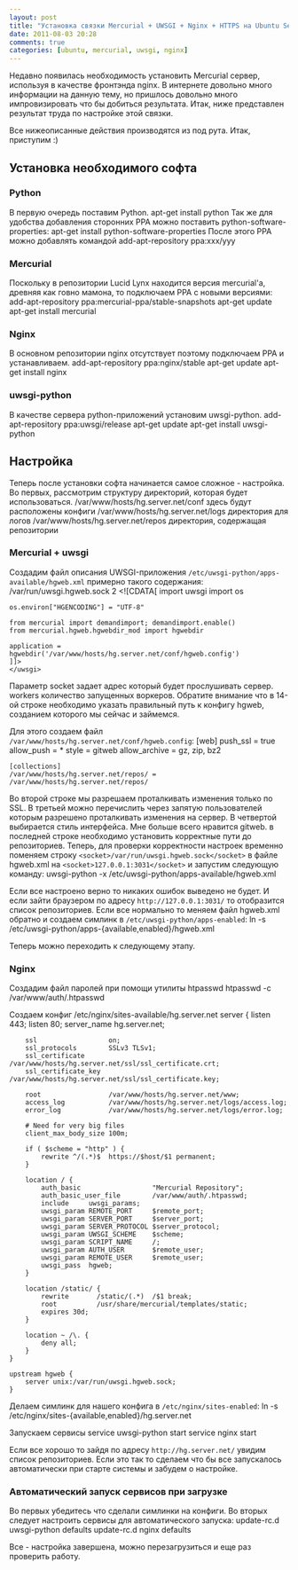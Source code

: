 ```yaml
---
layout: post
title: "Установка связки Mercurial + UWSGI + Nginx + HTTPS на Ubuntu Server 10.04"
date: 2011-08-03 20:28
comments: true
categories: [ubuntu, mercurial, uwsgi, nginx]
---
```


Недавно появилась необходимость установить Mercurial сервер, используя в качестве фронтэнда nginx. В интернете довольно много информации на данную тему, но пришлось довольно много импровизировать что бы добиться результата. Итак, ниже представлен результат труда по настройке этой связки.
<!--more-->
Все нижеописанные действия производятся из под рута. Итак, приступим :)
## Установка необходимого софта
### Python
В первую очередь поставим Python. 
	apt-get install python
Так же для удобства добавления сторонних PPA можно поставить python-software-properties: 
	apt-get install python-software-properties
После этого PPA можно добавлять командой 
	add-apt-repository ppa:xxx/yyy

### Mercurial
Поскольку в репозитории Lucid Lynx находится версия mercurial'а, древняя как говно мамона, то подключаем PPA с новыми версиями:
	add-apt-repository ppa:mercurial-ppa/stable-snapshots
	apt-get update
	apt-get install mercurial

### Nginx
В основном репозитории nginx отсутствует поэтому подключаем PPA и устанавливаем.
	add-apt-repository ppa:nginx/stable
	apt-get update
	apt-get install nginx

### uwsgi-python
В качестве сервера python-приложений установим uwsgi-python.
	add-apt-repository ppa:uwsgi/release
	apt-get update
	apt-get install uwsgi-python

## Настройка
Теперь после установки софта начинается самое сложное - настройка.
Во первых, рассмотрим структуру директорий, которая будет использоваться.
	/var/www/hosts/hg.server.net/conf    здесь будут расположены конфиги
	/var/www/hosts/hg.server.net/logs    директория для логов
	/var/www/hosts/hg.server.net/repos   директория, содержащая репозитории

### Mercurial + uwsgi
Создадим файл описания UWSGI-приложения ```/etc/uwsgi-python/apps-available/hgweb.xml``` примерно такого содержания:
	<uwsgi>
		<socket>/var/run/uwsgi.hgweb.sock</socket>
		<master/>
		<workers>2</workers>
	<![CDATA[
	import uwsgi
	import os

	os.environ["HGENCODING"] = "UTF-8"

	from mercurial import demandimport; demandimport.enable()
	from mercurial.hgweb.hgwebdir_mod import hgwebdir

	application = hgwebdir('/var/www/hosts/hg.server.net/conf/hgweb.config')
	]]>
	</uwsgi>

Параметр socket задает адрес который будет прослушивать сервер. workers количество запущенных воркеров. Обратите внимание что в 14-ой строке необходимо указать правильный путь к конфигу hgweb, созданием которого мы сейчас и займемся.

Для этого создаем файл ```/var/www/hosts/hg.server.net/conf/hgweb.config```:
	[web]
	push_ssl = true
	allow_push = *
	style = gitweb
	allow_archive = gz, zip, bz2

	[collections]
	/var/www/hosts/hg.server.net/repos/ = /var/www/hosts/hg.server.net/repos/

Во второй строке мы разрешаем проталкивать изменения только по SSL.
В третьей можно перечислить через запятую пользователей которым разрешено проталкивать изменения на сервер.
В четвертой выбирается стиль интерфейса. Мне больше всего нравится gitweb.
в последней строке необходимо установить корректные пути до репозиториев.
Теперь, для проверки корректности настроек временно поменяем строку ```<socket>/var/run/uwsgi.hgweb.sock</socket>``` в файле hgweb.xml на ```<socket>127.0.0.1:3031</socket>``` и запустим следующую команду:
	uwsgi-python -x /etc/uwsgi-python/apps-available/hgweb.xml

Если все настроено верно то никаких ошибок выведено не будет. И если зайти браузером по адресу ```http://127.0.0.1:3031/``` то отобразится список репозиториев. Если все нормально то меняем файл hgweb.xml обратно и создаем симлинк в ```/etc/uwsgi-python/apps-enabled```:
	ln -s /etc/uwsgi-python/apps-{available,enabled}/hgweb.xml

Теперь можно переходить к следующему этапу.

### Nginx
Создадим файл паролей при помощи утилиты htpasswd
	htpasswd -c /var/www/auth/.htpasswd <username>

Создаем конфиг /etc/nginx/sites-available/hg.server.net
	server {
		listen               443;
		listen               80;
		server_name          hg.server.net;

		ssl                  on;
		ssl_protocols        SSLv3 TLSv1;
		ssl_certificate      /var/www/hosts/hg.server.net/ssl/ssl_certificate.crt;
		ssl_certificate_key  /var/www/hosts/hg.server.net/ssl/ssl_certificate.key;

		root                 /var/www/hosts/hg.server.net/www;
		access_log           /var/www/hosts/hg.server.net/logs/access.log;
		error_log            /var/www/hosts/hg.server.net/logs/error.log;

		# Need for very big files
		client_max_body_size 100m;

		if ( $scheme = "http" ) {
			rewrite ^/(.*)$  https://$host/$1 permanent;
		}

		location / {
			auth_basic                  "Mercurial Repository";
			auth_basic_user_file        /var/www/auth/.htpasswd;
			include     uwsgi_params;
			uwsgi_param REMOTE_PORT     $remote_port;
			uwsgi_param SERVER_PORT     $server_port;
			uwsgi_param SERVER_PROTOCOL $server_protocol;
			uwsgi_param UWSGI_SCHEME    $scheme;
			uwsgi_param SCRIPT_NAME     /;
			uwsgi_param AUTH_USER       $remote_user;
			uwsgi_param REMOTE_USER     $remote_user;
			uwsgi_pass  hgweb;
		}

		location /static/ {
			rewrite       /static/(.*)  /$1 break;
			root          /usr/share/mercurial/templates/static;
			expires 30d;
		}

		location ~ /\. {
			deny all;
		}
	}

	upstream hgweb {
		server unix:/var/run/uwsgi.hgweb.sock;
	}

Делаем симлинк для нашего конфига в ```/etc/nginx/sites-enabled```:
	ln -s /etc/nginx/sites-{available,enabled}/hg.server.net

Запускаем сервисы
	service uwsgi-python start
	service nginx start

Если все хорошо то зайдя по адресу ```http://hg.server.net/``` увидим список репозиториев.
Если это так то сделаем что бы все запускалось автоматически при старте системы и забудем о настройке.

### Автоматический запуск сервисов при загрузке
Во первых убедитесь что сделали симлинки на конфиги.
Во вторых следует настроить сервисы для автоматического запуска:
	update-rc.d uwsgi-python defaults
	update-rc.d nginx defaults

Все - настройка завершена, можно перезагрузиться и еще раз проверить работу.